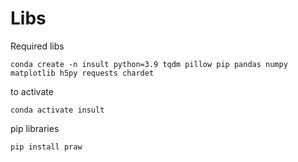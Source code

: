 # Libs

Required libs 
```
conda create -n insult python=3.9 tqdm pillow pip pandas numpy matplotlib h5py requests chardet
```
to activate 
```
conda activate insult
```
pip libraries
```
pip install praw
```